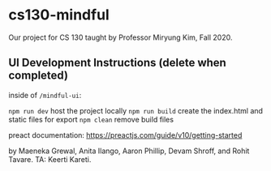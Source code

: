 # cs130-mindful
Our project for CS 130 taught by Professor Miryung Kim, Fall 2020.

## UI Development Instructions (delete when completed)
inside of `/mindful-ui`:

`npm run dev` host the project locally
`npm run build` create the index.html and static files for export
`npm clean` remove build files

preact documentation: https://preactjs.com/guide/v10/getting-started

by Maeneka Grewal, Anita Ilango, Aaron Phillip, Devam Shroff, and Rohit Tavare. 
TA: Keerti Kareti.
